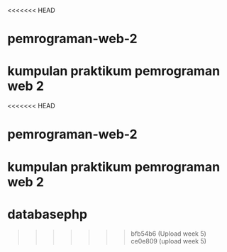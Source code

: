 <<<<<<< HEAD
# pemrograman-web-2
kumpulan praktikum pemrograman web 2
=======
<<<<<<< HEAD
# pemrograman-web-2
kumpulan praktikum pemrograman web 2
=======
# databasephp
>>>>>>> bfb54b6 (Upload week 5)
>>>>>>> ce0e809 (upload week 5)

